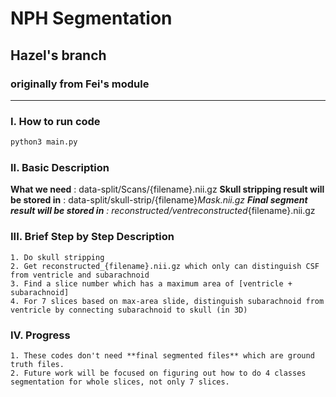 # NPH Segmentation
## Hazel's branch
### originally from Fei's module
---

### I. How to run code

```python
python3 main.py
```

### II. Basic Description 

**What we need** : data-split/Scans/{filename}.nii.gz
**Skull stripping result will be stored in** : data-split/skull-strip/{filename}_Mask.nii.gz
**Final segment result will be stored in** : reconstructed/ventreconstructed_{filename}.nii.gz


### III. Brief Step by Step Description

```
1. Do skull stripping 
2. Get reconstructed_{filename}.nii.gz which only can distinguish CSF from ventricle and subarachnoid
3. Find a slice number which has a maximum area of [ventricle + subarachnoid]
4. For 7 slices based on max-area slide, distinguish subarachnoid from ventricle by connecting subarachnoid to skull (in 3D)
```

### IV. Progress

```
1. These codes don't need **final segmented files** which are ground truth files.
2. Future work will be focused on figuring out how to do 4 classes segmentation for whole slices, not only 7 slices.
```
